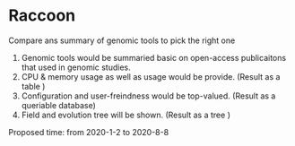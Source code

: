 # Raccoon
Compare ans summary of genomic tools to pick the right one

1. Genomic tools would be summaried basic on open-access publicaitons that used in genomic studies. 
2. CPU & memory usage as well as usage would be provide.  (Result as a table )
3. Configuration and user-freindness would be top-valued. (Result as a queriable database)
4. Field and evolution tree will be shown.  (Result as a tree )

Proposed time: from 2020-1-2 to 2020-8-8
